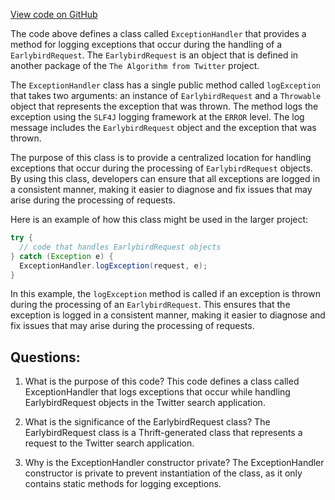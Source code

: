 [View code on GitHub](https://github.com/misbahsy/the-algorithm/src/java/com/twitter/search/earlybird_root/ExceptionHandler.java)

The code above defines a class called `ExceptionHandler` that provides a method for logging exceptions that occur during the handling of a `EarlybirdRequest`. The `EarlybirdRequest` is an object that is defined in another package of the `The Algorithm from Twitter` project. 

The `ExceptionHandler` class has a single public method called `logException` that takes two arguments: an instance of `EarlybirdRequest` and a `Throwable` object that represents the exception that was thrown. The method logs the exception using the `SLF4J` logging framework at the `ERROR` level. The log message includes the `EarlybirdRequest` object and the exception that was thrown.

The purpose of this class is to provide a centralized location for handling exceptions that occur during the processing of `EarlybirdRequest` objects. By using this class, developers can ensure that all exceptions are logged in a consistent manner, making it easier to diagnose and fix issues that may arise during the processing of requests.

Here is an example of how this class might be used in the larger project:

```java
try {
  // code that handles EarlybirdRequest objects
} catch (Exception e) {
  ExceptionHandler.logException(request, e);
}
```

In this example, the `logException` method is called if an exception is thrown during the processing of an `EarlybirdRequest`. This ensures that the exception is logged in a consistent manner, making it easier to diagnose and fix issues that may arise during the processing of requests.
## Questions: 
 1. What is the purpose of this code?
   This code defines a class called ExceptionHandler that logs exceptions that occur while handling EarlybirdRequest objects in the Twitter search application.

2. What is the significance of the EarlybirdRequest class?
   The EarlybirdRequest class is a Thrift-generated class that represents a request to the Twitter search application.

3. Why is the ExceptionHandler constructor private?
   The ExceptionHandler constructor is private to prevent instantiation of the class, as it only contains static methods for logging exceptions.